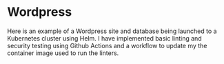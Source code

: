 # Wordpress

Here is an example of a Wordpress site and database being launched to a Kubernetes cluster using Helm. I have implemented basic linting and security testing using Github Actions and a workflow to update my the container image used to run the linters.